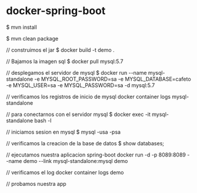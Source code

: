 # docker-spring-boot

$ mvn install

$ mvn clean package

// construimos el jar
$ docker build -t demo .

// Bajamos la imagen sql
$ docker pull mysql:5.7

// desplegamos el servidor de mysql
$ docker run --name mysql-standalone -e MYSQL_ROOT_PASSWORD=sa -e MYSQL_DATABASE=cafeto -e MYSQL_USER=sa -e MYSQL_PASSWORD=sa -d mysql:5.7

// verificamos los registros de inicio de mysql
docker container logs mysql-standalone

// para conectarnos con el servidor mysql 
$ docker exec -it mysql-standalone bash -l

// iniciamos sesion en mysql
$ mysql -usa -psa

// verificamos la creacion de la base de datos
$ show databases;

// ejecutamos nuestra aplicacion spring-boot
docker run -d -p 8089:8089 --name demo --link mysql-standalone:mysql demo

// verificamos el log
docker container logs demo

// probamos nuestra app
